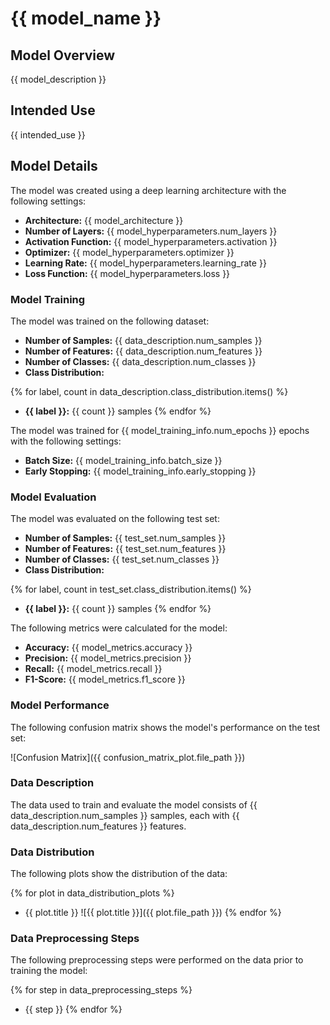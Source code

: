 # {{ model_name }}

## Model Overview

{{ model_description }}

## Intended Use

{{ intended_use }}

## Model Details

The model was created using a deep learning architecture with the following settings:

- **Architecture:** {{ model_architecture }}
- **Number of Layers:** {{ model_hyperparameters.num_layers }}
- **Activation Function:** {{ model_hyperparameters.activation }}
- **Optimizer:** {{ model_hyperparameters.optimizer }}
- **Learning Rate:** {{ model_hyperparameters.learning_rate }}
- **Loss Function:** {{ model_hyperparameters.loss }}

### Model Training

The model was trained on the following dataset:

- **Number of Samples:** {{ data_description.num_samples }}
- **Number of Features:** {{ data_description.num_features }}
- **Number of Classes:** {{ data_description.num_classes }}
- **Class Distribution:** 

{% for label, count in data_description.class_distribution.items() %}
  - **{{ label }}:** {{ count }} samples
{% endfor %}

The model was trained for {{ model_training_info.num_epochs }} epochs with the following settings:

- **Batch Size:** {{ model_training_info.batch_size }}
- **Early Stopping:** {{ model_training_info.early_stopping }}

### Model Evaluation

The model was evaluated on the following test set:

- **Number of Samples:** {{ test_set.num_samples }}
- **Number of Features:** {{ test_set.num_features }}
- **Number of Classes:** {{ test_set.num_classes }}
- **Class Distribution:** 

{% for label, count in test_set.class_distribution.items() %}
  - **{{ label }}:** {{ count }} samples
{% endfor %}

The following metrics were calculated for the model:

- **Accuracy:** {{ model_metrics.accuracy }}
- **Precision:** {{ model_metrics.precision }}
- **Recall:** {{ model_metrics.recall }}
- **F1-Score:** {{ model_metrics.f1_score }}

### Model Performance

The following confusion matrix shows the model's performance on the test set:

![Confusion Matrix]({{ confusion_matrix_plot.file_path }})

### Data Description

The data used to train and evaluate the model consists of {{ data_description.num_samples }} samples, each with {{ data_description.num_features }} features.

### Data Distribution

The following plots show the distribution of the data:

{% for plot in data_distribution_plots %}
- {{ plot.title }}
![{{ plot.title }}]({{ plot.file_path }})
{% endfor %}

### Data Preprocessing Steps

The following preprocessing steps were performed on the data prior to training the model:

{% for step in data_preprocessing_steps %}
- {{ step }}
{% endfor %}
